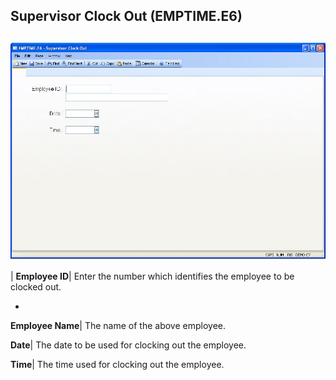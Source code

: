 ## Supervisor Clock Out (EMPTIME.E6)
<PageHeader />

##

![](./EMPTIME-E6-1.jpg)

| **Employee ID**|  Enter the number which identifies the employee to be
clocked out.

-  
**Employee Name**|  The name of the above employee.

**Date**|  The date to be used for clocking out the employee.

**Time**|  The time used for clocking out the employee.


<badge text= "Version 8.10.57 " vertical="middle" />

<PageFooter />
